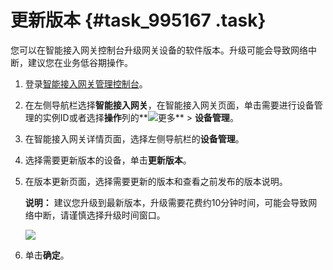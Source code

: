 # 更新版本 {#task_995167 .task}

您可以在智能接入网关控制台升级网关设备的软件版本。升级可能会导致网络中断，建议您在业务低谷期操作。

1.  登录[智能接入网关管理控制台](https://smartag.console.aliyun.com)。
2.  在左侧导航栏选择**智能接入网关**，在智能接入网关页面，单击需要进行设备管理的实例ID或者选择**操作**列的**![更多](http://static-aliyun-doc.oss-cn-hangzhou.aliyuncs.com/assets/img/817045/156527333450940_zh-CN.png)** \> **设备管理**。
3.  在智能接入网关详情页面，选择左侧导航栏的**设备管理**。
4.  选择需要更新版本的设备，单击**更新版本**。
5.  在版本更新页面，选择需要更新的版本和查看之前发布的版本说明。 

    **说明：** 建议您升级到最新版本，升级需要花费约10分钟时间，可能会导致网络中断，请谨慎选择升级时间窗口。

    ![](http://static-aliyun-doc.oss-cn-hangzhou.aliyuncs.com/assets/img/803522/156527333451425_zh-CN.png)

6.  单击**确定**。

